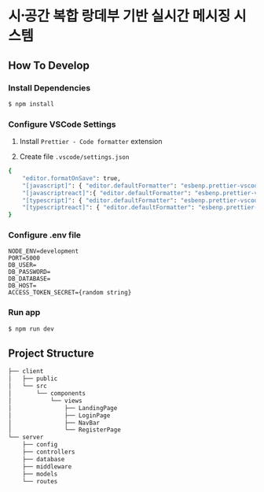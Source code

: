 # 시공〮간 복합 랑데부 기반 실시간 메시징 시스템

## How To Develop

### Install Dependencies

```bash
$ npm install
```

### Configure VSCode Settings

1. Install `Prettier - Code formatter` extension

2. Create file `.vscode/settings.json`

```bash
{
    "editor.formatOnSave": true,
    "[javascript]": { "editor.defaultFormatter": "esbenp.prettier-vscode" },
    "[javascriptreact]":{ "editor.defaultFormatter": "esbenp.prettier-vscode" },
    "[typescript]": { "editor.defaultFormatter": "esbenp.prettier-vscode" },
    "[typescriptreact]": { "editor.defaultFormatter": "esbenp.prettier-vscode" }
}
```

### Configure .env file

```
NODE_ENV=development
PORT=5000
DB_USER=
DB_PASSWORD=
DB_DATABASE=
DB_HOST=
ACCESS_TOKEN_SECRET={random string}
```

### Run app

```bash
$ npm run dev
```

## Project Structure

```bash
├── client
│   ├── public
│   └── src
│       └── components
│           └── views
│               ├── LandingPage
│               ├── LoginPage
│               ├── NavBar
│               └── RegisterPage
└── server
    ├── config
    ├── controllers
    ├── database
    ├── middleware
    ├── models
    └── routes
```
